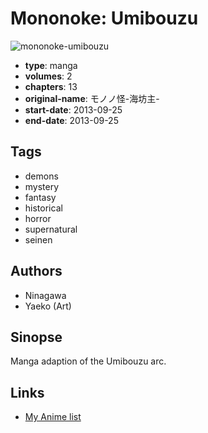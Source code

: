 # Mononoke: Umibouzu

![mononoke-umibouzu](https://cdn.myanimelist.net/images/manga/3/155676.jpg)

-   **type**: manga
-   **volumes**: 2
-   **chapters**: 13
-   **original-name**: モノノ怪-海坊主-
-   **start-date**: 2013-09-25
-   **end-date**: 2013-09-25

## Tags

-   demons
-   mystery
-   fantasy
-   historical
-   horror
-   supernatural
-   seinen

## Authors

-   Ninagawa
-   Yaeko (Art)

## Sinopse

Manga adaption of the Umibouzu arc.

## Links

-   [My Anime list](https://myanimelist.net/manga/88229/Mononoke__Umibouzu)
